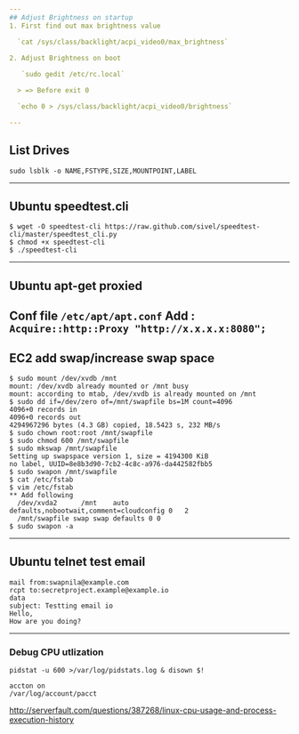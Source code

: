 ```yaml
---
## Adjust Brightness on startup
1. First find out max brightness value

  `cat /sys/class/backlight/acpi_video0/max_brightness`

2. Adjust Brightness on boot
   
   `sudo gedit /etc/rc.local`

  > => Before exit 0

  `echo 0 > /sys/class/backlight/acpi_video0/brightness`

---
```

## List Drives

`sudo lsblk -o NAME,FSTYPE,SIZE,MOUNTPOINT,LABEL`

---
## Ubuntu speedtest.cli
```
$ wget -O speedtest-cli https://raw.github.com/sivel/speedtest-cli/master/speedtest_cli.py
$ chmod +x speedtest-cli
$ ./speedtest-cli
```
---
## Ubuntu apt-get proxied
Conf file `/etc/apt/apt.conf`
Add : `Acquire::http::Proxy "http://x.x.x.x:8080";`
---
## EC2 add swap/increase swap space
```
$ sudo mount /dev/xvdb /mnt
mount: /dev/xvdb already mounted or /mnt busy
mount: according to mtab, /dev/xvdb is already mounted on /mnt
$ sudo dd if=/dev/zero of=/mnt/swapfile bs=1M count=4096
4096+0 records in
4096+0 records out
4294967296 bytes (4.3 GB) copied, 18.5423 s, 232 MB/s
$ sudo chown root:root /mnt/swapfile
$ sudo chmod 600 /mnt/swapfile
$ sudo mkswap /mnt/swapfile
Setting up swapspace version 1, size = 4194300 KiB
no label, UUID=8e8b3d90-7cb2-4c8c-a976-da442582fbb5
$ sudo swapon /mnt/swapfile
$ cat /etc/fstab
$ vim /etc/fstab
** Add following
  /dev/xvda2      /mnt    auto    defaults,nobootwait,comment=cloudconfig 0   2
  /mnt/swapfile swap swap defaults 0 0
$ sudo swapon -a
```

---
## Ubuntu telnet test email
```
mail from:swapnila@example.com
rcpt to:secretproject.example@example.io
data
subject: Testting email io
Hello,
How are you doing?
```

---
### Debug CPU utlization

`pidstat -u 600 >/var/log/pidstats.log & disown $!`

```
accton on
/var/log/account/pacct
```

http://serverfault.com/questions/387268/linux-cpu-usage-and-process-execution-history
